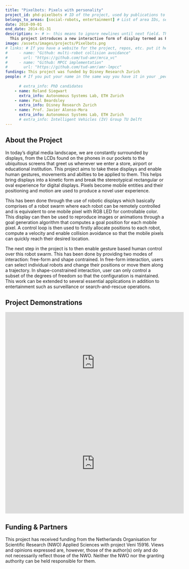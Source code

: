 ```yaml
---
title: "Pixelbots: Pixels with personality"
project_id: phd-pixelbots # ID of the project, used by publications to display in this project.
belongs_to_areas: [social-robots, entertainment] # List of area IDs, separated by commas.
date: 2010-09-01
end_date: 2014-01-31
description: >- # >- this means to ignore newlines until next field. This is the project description, displayed in the project's card"
  This project introduces a new interactive form of display termed as Pixelbots which can be used to project human movements onto these fleet of bots. Various human gestures and movements can be applied to this novel display which provides an interaction between human and display systems which have not been considered in conventional technologies. 
image: /assets/images/projects/Pixelbots.png
# links: # If you have a website for the project, repos, etc. put it here.
#     - name: "Github: multi-robot collision avoidance"
#       url: "https://github.com/tud-amr/mrca_vc"
#     - name: "Github: MPCC implementation"
#       url: "https://github.com/tud-amr/amr-lmpcc"
fundings: This project was funded by Disney Research Zurich
people: # If you put your name in the same way you have it in your _people entry, your preferred link will be added. extra_info is optional.
    
      # extra_info: PhD candidates
    - name: Roland Siegwart
      extra_info: Autonomous Systems Lab, ETH Zurich
    - name: Paul Beardsley
      extra_info: Disney Research Zurich
    - name: Prof. Javier Alonso-Mora
      extra_info: Autonomous Systems Lab, ETH Zurich
      # extra_info: Intelligent Vehicles (IV) Group TU Delft
---
```

<!-- Here you put the main body of the page, in markdown. You can also mix in html, or change this .md to .html -->
<!-- The fields of People, Funding, Links and Publications will be generated automatically -->

## About the Project

In today’s digital media landscape, we are constantly surrounded by displays, from the LCDs found on the phones in our pockets to the ubiquitous screens that greet us whenever we enter a store, airport or educational institution. This project aims to take these displays and enable human gestures, movements and abilties to be applied to them. This helps bring displays into a kinetic form and break the stereotypical rectangular or oval experience for digital displays. Pixels become mobile entities and their positioning and motion are used to produce a novel user experience.  

This has been done through the use of robotic displays which basically comprises of a robot swarm where each robot can be remotely controlled and is equivalent to one mobile pixel with RGB LED for controllable color. This display can then be used to reproduce images or animations through a goal generation algorithm that computes a goal position for each mobile pixel. A control loop is then used to firstly allocate positions to each robot, compute a velocity and enable collision avoidance so that the mobile pixels can quickly reach their desired location.   

The next step in the project is to then enable gesture based human control over this robot swarm. This has been done by providing two modes of interaction: free-form and shape contrained. In free-form interaction, users can select individual robots and change their positions or move them along a trajectory. In shape-constrained interaction, user can only control a subset of the degrees of freedom so that the configuration is maintained. This work can be extended to several essential applications in addition to entertainment such as surveillance or search-and-rescue operations.     

## Project Demonstrations

<div class="video-wrapper ratio ratio-16x9"> 
  <iframe width="560" height="315" src="https://www.youtube.com/embed/4-3rkrqvO14?si=FDkcJrxZe2Ra9A8O&mute=1" title="YouTube video player" frameborder="0" allow="accelerometer; autoplay; clipboard-write; encrypted-media; gyroscope; picture-in-picture; web-share" referrerpolicy="strict-origin-when-cross-origin" allowfullscreen></iframe>
</div>
<div class="video-wrapper ratio ratio-16x9">  
  <iframe width="560" height="315" src="https://www.youtube.com/embed/bM5-nyeNjms?si=QvZoeOgNu0-JQ5an&mute=1" title="YouTube video player" frameborder="0" allow="accelerometer; autoplay; clipboard-write; encrypted-media; gyroscope; picture-in-picture; web-share" referrerpolicy="strict-origin-when-cross-origin" allowfullscreen></iframe>
</div>

## Funding & Partners

This project has received funding from the Netherlands Organisation for Scientific Research (NWO) Applied Sciences with project Veni 15916. Views and opinions expressed are, however, those of the author(s) only and do not necessarily reflect those of the NWO. Neither the NWO nor the granting authority can be held responsible for them.
